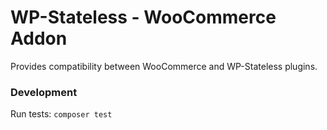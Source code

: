 # WP-Stateless - WooCommerce Addon

Provides compatibility between WooCommerce and WP-Stateless plugins.

### Development

Run tests: `composer test`

